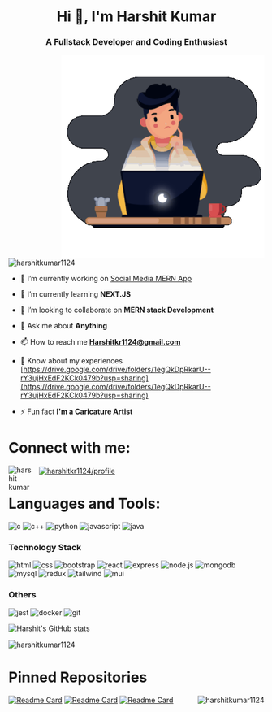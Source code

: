
<h1 align="center">Hi 👋, I'm Harshit Kumar</h1>


<h3 align="center">A Fullstack Developer and Coding Enthusiast</h3>
<img align="right" alt="Coding" width="400" src="https://github.com/HarshitKumar1124/HarshitKumar1124/blob/main/Coding.gif"/>

<p align="left"> <img src="https://komarev.com/ghpvc/?username=harshitkumar1124&label=Profile%20views&color=0e75b6&style=flat" alt="harshitkumar1124" /> </p>



- 🔭 I’m currently working on [Social Media MERN App](https://github.com/HarshitKumar1124/Social_Media_Clone.git)

- 🌱 I’m currently learning **NEXT.JS**

- 👯 I’m looking to collaborate on **MERN stack Development**

- 💬 Ask me about **Anything**

- 📫 How to reach me **Harshitkr1124@gmail.com**

- 📄 Know about my experiences [https://drive.google.com/drive/folders/1egQkDpRkarU--rY3ujHxEdF2KCk0479b?usp=sharing](https://drive.google.com/drive/folders/1egQkDpRkarU--rY3ujHxEdF2KCk0479b?usp=sharing)

- ⚡ Fun fact **I'm a Caricature Artist**

<h1 align="left">Connect with me:</h1>
<p align="left" >
<a href="https://linkedin.com/in/harshit kumar" target="blank"><img align="left"  style="padding-right:10px;" src="https://cdn.jsdelivr.net/gh/devicons/devicon@latest/icons/linkedin/linkedin-original.svg" alt="harshit kumar" width="50px"/></a>
<a href="https://auth.geeksforgeeks.org/user/harshitkr1124/profile" target="blank"><img display="none" align="center" src="https://raw.githubusercontent.com/rahuldkjain/github-profile-readme-generator/master/src/images/icons/Social/geeks-for-geeks.svg" alt="harshitkr1124/profile" height="30" width="40" /></a>
</p>


<h1 align="left">Languages and Tools:</h1>
<p align="left" >
  
<img src="https://cdn.jsdelivr.net/gh/devicons/devicon@latest/icons/c/c-original.svg" alt="c"  width="50px" /> 
<img src="https://cdn.jsdelivr.net/gh/devicons/devicon@latest/icons/cplusplus/cplusplus-original.svg" alt="c++" width="50px" />
<img src="https://cdn.jsdelivr.net/gh/devicons/devicon@latest/icons/python/python-original.svg" alt="python" width="50px"/>
<img src="https://cdn.jsdelivr.net/gh/devicons/devicon@latest/icons/javascript/javascript-original.svg" alt="javascript" width="50px"/>
<img src="https://cdn.jsdelivr.net/gh/devicons/devicon@latest/icons/java/java-original.svg" alt="java" width="50px"/>

<h3>Technology Stack</h3>

<p align="left">
  <img src="https://cdn.jsdelivr.net/gh/devicons/devicon@latest/icons/html5/html5-original.svg" alt="html" width="50px"/>
<img src="https://cdn.jsdelivr.net/gh/devicons/devicon@latest/icons/css3/css3-original.svg" alt="css" width="50px"/>
<img src="https://cdn.jsdelivr.net/gh/devicons/devicon@latest/icons/sass/sass-original.svg" alt="bootstrap" width="50px"/>
<img src="https://cdn.jsdelivr.net/gh/devicons/devicon@latest/icons/react/react-original.svg" alt="react" width="50px"/>
<img src="https://cdn.jsdelivr.net/gh/devicons/devicon@latest/icons/express/express-original-wordmark.svg" alt="express" width="50px"/>
<img src="https://cdn.jsdelivr.net/gh/devicons/devicon@latest/icons/nodejs/nodejs-plain-wordmark.svg" alt="node.js" width="50px"/>
<img src="https://cdn.jsdelivr.net/gh/devicons/devicon@latest/icons/mongodb/mongodb-plain-wordmark.svg" alt="mongodb" width="50px"/>
<img src="https://cdn.jsdelivr.net/gh/devicons/devicon@latest/icons/mysql/mysql-original-wordmark.svg" alt="mysql" width="50px"/>
<img src="https://cdn.jsdelivr.net/gh/devicons/devicon@latest/icons/redux/redux-original.svg" alt="redux" width="50px"/>
<img src="https://cdn.jsdelivr.net/gh/devicons/devicon@latest/icons/postman/postman-original.svg" alt="tailwind" width="50px"/>
<img src="https://cdn.jsdelivr.net/gh/devicons/devicon@latest/icons/materialui/materialui-original.svg" alt="mui" width="50px"/>
</p>

<h3>Others</h3>

<p align="left">
<img src="https://cdn.jsdelivr.net/gh/devicons/devicon@latest/icons/jest/jest-plain.svg" alt="jest" width="50px"/>
<img src="https://cdn.jsdelivr.net/gh/devicons/devicon@latest/icons/docker/docker-plain-wordmark.svg" alt="docker" width="50px"/>
<img src="https://cdn.jsdelivr.net/gh/devicons/devicon@latest/icons/git/git-plain-wordmark.svg" alt="git" width="50px"/>
</p>


![Harshit's GitHub stats](https://github-readme-stats.vercel.app/api?username=harshitkumar1124&show_icons=true&theme=dark)

<p><img align="center" src="https://github-readme-streak-stats.herokuapp.com/?user=harshitkumar1124&" alt="harshitkumar1124" /></p>

<h1>Pinned Repositories</h1>
<p><img align="right" src="https://github-readme-stats.vercel.app/api/top-langs?username=harshitkumar1124&show_icons=true&locale=en&layout=compact" alt="harshitkumar1124" /></p>

[![Readme Card](https://github-readme-stats.vercel.app/api/pin/?username=harshitkumar1124&repo=Social_Media_Clone)](https://github.com/harshitkumar1124/Social_Media_Clone)
[![Readme Card](https://github-readme-stats.vercel.app/api/pin/?username=harshitkumar1124&repo=Ecommerce_MernStack)](https://github.com/harshitkumar1124/Ecommerce_MernStack)
[![Readme Card](https://github-readme-stats.vercel.app/api/pin/?username=harshitkumar1124&repo=DropIN_Audio_ChatApp)](https://github.com/harshitkumar1124/DropIN_Audio_ChatApp)


